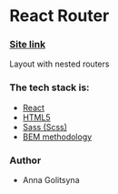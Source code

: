 # React Router

### [Site link](https://main--friendly-pithivier-7fdaf1.netlify.app/)

Layout with nested routers

### The tech stack is:

- [React](https://reactjs.org/docs/getting-started.html)
- [HTML5](https://en.wikipedia.org/wiki/HTML5)
- [Sass (Scss)](https://sass-lang.com/)
- [BEM methodology](https://en.bem.info/methodology/)

### Author

- Anna Golitsyna